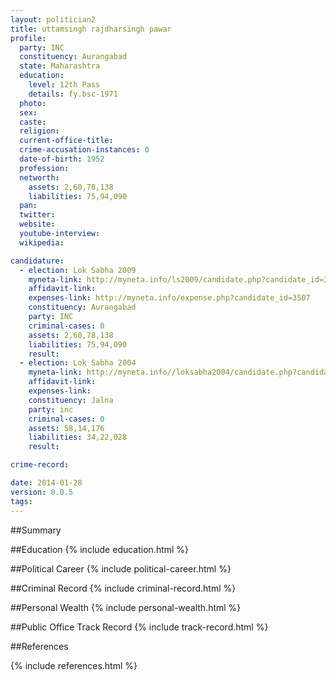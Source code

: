```yaml
---
layout: politician2
title: uttamsingh rajdharsingh pawar
profile: 
  party: INC
  constituency: Aurangabad
  state: Maharashtra
  education: 
    level: 12th Pass
    details: fy.bsc-1971
  photo: 
  sex: 
  caste: 
  religion: 
  current-office-title: 
  crime-accusation-instances: 0
  date-of-birth: 1952
  profession: 
  networth: 
    assets: 2,60,78,138
    liabilities: 75,94,090
  pan: 
  twitter: 
  website: 
  youtube-interview: 
  wikipedia: 

candidature: 
  - election: Lok Sabha 2009
    myneta-link: http://myneta.info/ls2009/candidate.php?candidate_id=3507
    affidavit-link: 
    expenses-link: http://myneta.info/expense.php?candidate_id=3507
    constituency: Aurangabad 
    party: INC
    criminal-cases: 0
    assets: 2,60,78,138
    liabilities: 75,94,090
    result:  
  - election: Lok Sabha 2004
    myneta-link: http://myneta.info//loksabha2004/candidate.php?candidate_id=2410
    affidavit-link: 
    expenses-link: 
    constituency: Jalna 
    party: inc
    criminal-cases: 0
    assets: 58,14,176
    liabilities: 34,22,028
    result:  

crime-record: 

date: 2014-01-28
version: 0.0.5
tags: 
---
```

##Summary


##Education
{% include education.html %}


##Political Career
{% include political-career.html %}


##Criminal Record
{% include criminal-record.html %}


##Personal Wealth
{% include personal-wealth.html %}


##Public Office Track Record
{% include track-record.html %}


##References


{% include references.html %}